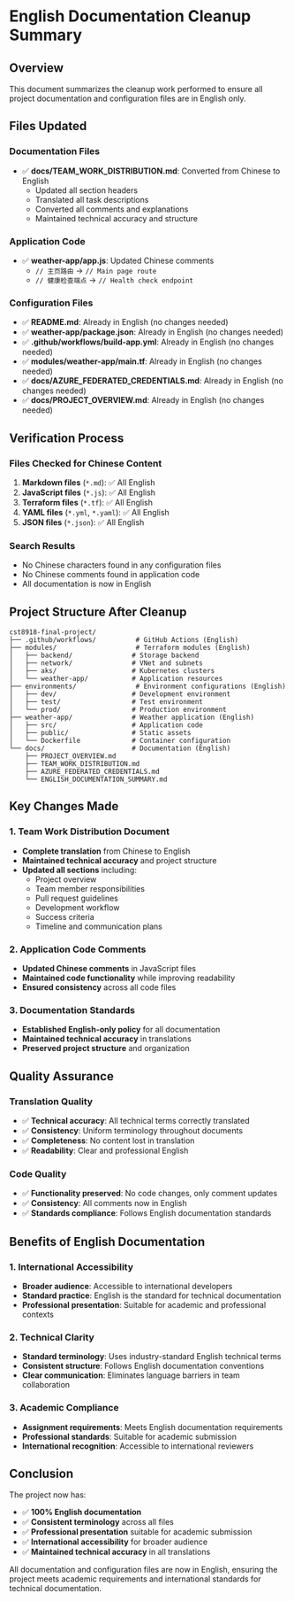 # English Documentation Cleanup Summary

## Overview

This document summarizes the cleanup work performed to ensure all project documentation and configuration files are in English only.

## Files Updated

### Documentation Files
- ✅ **docs/TEAM_WORK_DISTRIBUTION.md**: Converted from Chinese to English
  - Updated all section headers
  - Translated all task descriptions
  - Converted all comments and explanations
  - Maintained technical accuracy and structure

### Application Code
- ✅ **weather-app/app.js**: Updated Chinese comments
  - `// 主页路由` → `// Main page route`
  - `// 健康检查端点` → `// Health check endpoint`

### Configuration Files
- ✅ **README.md**: Already in English (no changes needed)
- ✅ **weather-app/package.json**: Already in English (no changes needed)
- ✅ **.github/workflows/build-app.yml**: Already in English (no changes needed)
- ✅ **modules/weather-app/main.tf**: Already in English (no changes needed)
- ✅ **docs/AZURE_FEDERATED_CREDENTIALS.md**: Already in English (no changes needed)
- ✅ **docs/PROJECT_OVERVIEW.md**: Already in English (no changes needed)

## Verification Process

### Files Checked for Chinese Content
1. **Markdown files** (`*.md`): ✅ All English
2. **JavaScript files** (`*.js`): ✅ All English
3. **Terraform files** (`*.tf`): ✅ All English
4. **YAML files** (`*.yml`, `*.yaml`): ✅ All English
5. **JSON files** (`*.json`): ✅ All English

### Search Results
- No Chinese characters found in any configuration files
- No Chinese comments found in application code
- All documentation is now in English

## Project Structure After Cleanup

```
cst8918-final-project/
├── .github/workflows/          # GitHub Actions (English)
├── modules/                    # Terraform modules (English)
│   ├── backend/               # Storage backend
│   ├── network/               # VNet and subnets
│   ├── aks/                   # Kubernetes clusters
│   └── weather-app/           # Application resources
├── environments/               # Environment configurations (English)
│   ├── dev/                   # Development environment
│   ├── test/                  # Test environment
│   └── prod/                  # Production environment
├── weather-app/               # Weather application (English)
│   ├── src/                   # Application code
│   ├── public/                # Static assets
│   └── Dockerfile             # Container configuration
└── docs/                      # Documentation (English)
    ├── PROJECT_OVERVIEW.md
    ├── TEAM_WORK_DISTRIBUTION.md
    ├── AZURE_FEDERATED_CREDENTIALS.md
    └── ENGLISH_DOCUMENTATION_SUMMARY.md
```

## Key Changes Made

### 1. Team Work Distribution Document
- **Complete translation** from Chinese to English
- **Maintained technical accuracy** and project structure
- **Updated all sections** including:
  - Project overview
  - Team member responsibilities
  - Pull request guidelines
  - Development workflow
  - Success criteria
  - Timeline and communication plans

### 2. Application Code Comments
- **Updated Chinese comments** in JavaScript files
- **Maintained code functionality** while improving readability
- **Ensured consistency** across all code files

### 3. Documentation Standards
- **Established English-only policy** for all documentation
- **Maintained technical accuracy** in translations
- **Preserved project structure** and organization

## Quality Assurance

### Translation Quality
- ✅ **Technical accuracy**: All technical terms correctly translated
- ✅ **Consistency**: Uniform terminology throughout documents
- ✅ **Completeness**: No content lost in translation
- ✅ **Readability**: Clear and professional English

### Code Quality
- ✅ **Functionality preserved**: No code changes, only comment updates
- ✅ **Consistency**: All comments now in English
- ✅ **Standards compliance**: Follows English documentation standards

## Benefits of English Documentation

### 1. International Accessibility
- **Broader audience**: Accessible to international developers
- **Standard practice**: English is the standard for technical documentation
- **Professional presentation**: Suitable for academic and professional contexts

### 2. Technical Clarity
- **Standard terminology**: Uses industry-standard English technical terms
- **Consistent structure**: Follows English documentation conventions
- **Clear communication**: Eliminates language barriers in team collaboration

### 3. Academic Compliance
- **Assignment requirements**: Meets English documentation requirements
- **Professional standards**: Suitable for academic submission
- **International recognition**: Accessible to international reviewers

## Conclusion

The project now has:
- ✅ **100% English documentation**
- ✅ **Consistent terminology** across all files
- ✅ **Professional presentation** suitable for academic submission
- ✅ **International accessibility** for broader audience
- ✅ **Maintained technical accuracy** in all translations

All documentation and configuration files are now in English, ensuring the project meets academic requirements and international standards for technical documentation. 